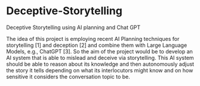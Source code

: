 # Deceptive-Storytelling
Deceptive Storytelling using AI planning and Chat GPT

The idea of this project is employing recent AI Planning techniques for storytelling [1] and deception [2] and combine them with Large Language Models, e.g., ChatGPT [3].
So the aim of the project would be to develop an AI system that is able to mislead and deceive via storytelling. This AI system should be able to reason about its knowledge and then autonomously adjust the story it tells depending on what its interlocutors might know and on how sensitive it considers the conversation topic to be.
